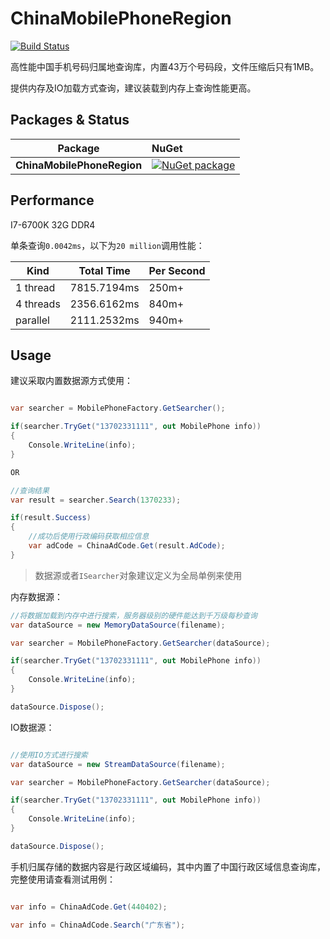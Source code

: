 # ChinaMobilePhoneRegion

[![Build Status](https://travis-ci.org/vla/ChinaMobilePhoneRegion.svg?branch=master)](https://travis-ci.org/vla/ChinaMobilePhoneRegion)


高性能中国手机号码归属地查询库，内置43万个号码段，文件压缩后只有1MB。

提供内存及IO加载方式查询，建议装载到内存上查询性能更高。

Packages & Status
---

Package  | NuGet         |
-------- | :------------ |
|**ChinaMobilePhoneRegion**|[![NuGet package](https://buildstats.info/nuget/ChinaMobilePhoneRegion)](https://www.nuget.org/packages/ChinaMobilePhoneRegion)

Performance
---

I7-6700K 32G DDR4

单条查询`0.0042ms`，以下为`20 million`调用性能：


 Kind    | Total Time   | Per Second |
---------|--------------|:-----------|
1 thread | 7815.7194ms  | 250m+
4 threads| 2356.6162ms  | 840m+
parallel | 2111.2532ms  | 940m+

Usage
---

建议采取内置数据源方式使用：

```cs

var searcher = MobilePhoneFactory.GetSearcher();

if(searcher.TryGet("13702331111", out MobilePhone info))
{
    Console.WriteLine(info);
}

OR

//查询结果
var result = searcher.Search(1370233);

if(result.Success)
{
    //成功后使用行政编码获取相应信息
    var adCode = ChinaAdCode.Get(result.AdCode);
}

```

> 数据源或者`ISearcher`对象建议定义为全局单例来使用

内存数据源：

```cs
//将数据加载到内存中进行搜索，服务器级别的硬件能达到千万级每秒查询
var dataSource = new MemoryDataSource(filename);

var searcher = MobilePhoneFactory.GetSearcher(dataSource);

if(searcher.TryGet("13702331111", out MobilePhone info))
{
    Console.WriteLine(info);
}

dataSource.Dispose();
```

IO数据源：

```cs

//使用IO方式进行搜索
var dataSource = new StreamDataSource(filename);

var searcher = MobilePhoneFactory.GetSearcher(dataSource);

if(searcher.TryGet("13702331111", out MobilePhone info))
{
    Console.WriteLine(info);
}

dataSource.Dispose();

```

手机归属存储的数据内容是行政区域编码，其中内置了中国行政区域信息查询库，完整使用请查看测试用例：

```cs

var info = ChinaAdCode.Get(440402);

var info = ChinaAdCode.Search("广东省");

```
